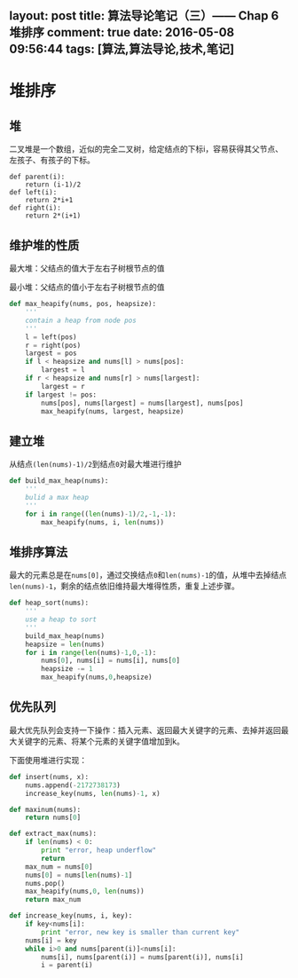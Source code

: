 layout: post
title: 算法导论笔记（三）—— Chap 6 堆排序
comment: true
date: 2016-05-08 09:56:44
tags: [算法,算法导论,技术,笔记] 
---

# 堆排序

## 堆

二叉堆是一个数组，近似的完全二叉树，给定结点的下标i，容易获得其父节点、左孩子、有孩子的下标。

```python?linenums
def parent(i):
	return (i-1)/2
def left(i):
	return 2*i+1
def right(i):
	return 2*(i+1)
```

<!-- more -->

## 维护堆的性质

最大堆：父结点的值大于左右子树根节点的值

最小堆：父结点的值小于左右子树根节点的值

```python
def max_heapify(nums, pos, heapsize):
	'''
	contain a heap from node pos
	'''
	l = left(pos)
	r = right(pos)
	largest = pos
	if l < heapsize and nums[l] > nums[pos]:
		largest = l
	if r < heapsize and nums[r] > nums[largest]:
		largest = r
	if largest != pos:
		nums[pos], nums[largest] = nums[largest], nums[pos]
		max_heapify(nums, largest, heapsize)
```

## 建立堆

从结点`(len(nums)-1)/2`到结点`0`对最大堆进行维护

```python
def build_max_heap(nums):
	'''
	bulid a max heap
	'''
	for i in range((len(nums)-1)/2,-1,-1):
		max_heapify(nums, i, len(nums))
```

## 堆排序算法

最大的元素总是在`nums[0]`，通过交换结点`0`和`len(nums)-1`的值，从堆中去掉结点`len(nums)-1`，剩余的结点依旧维持最大堆得性质，重复上述步骤。

```python
def heap_sort(nums):
	'''
	use a heap to sort
	'''
	build_max_heap(nums)
	heapsize = len(nums)
	for i in range(len(nums)-1,0,-1):
		nums[0], nums[i] = nums[i], nums[0]
		heapsize -= 1
		max_heapify(nums,0,heapsize)
```

## 优先队列

最大优先队列会支持一下操作：插入元素、返回最大关键字的元素、去掉并返回最大关键字的元素、将某个元素的关键字值增加到k。

下面使用堆进行实现：

```python
def insert(nums, x):
	nums.append(-2172738173)
	increase_key(nums, len(nums)-1, x)

def maxinum(nums):
	return nums[0]

def extract_max(nums):
	if len(nums) < 0:
		print "error, heap underflow"
		return
	max_num = nums[0]
	nums[0] = nums[len(nums)-1]
	nums.pop()
	max_heapify(nums,0, len(nums))
	return max_num

def increase_key(nums, i, key):
	if key<nums[i]:
		print "error, new key is smaller than current key"
	nums[i] = key
	while i>0 and nums[parent(i)]<nums[i]:
		nums[i], nums[parent(i)] = nums[parent(i)], nums[i]
		i = parent(i)
```
